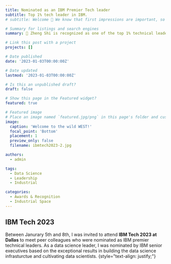 ```yaml
---
title: Nominated as an IBM Premier Tech leader
subtitle: Top 1% tech leader in IBM.  
# subtitle: Welcome 👋 We know that first impressions are important, so we've populated your new site with some initial content to help you get familiar with everything in no time.

# Summary for listings and search engines
summary: 👋 Zheng Shi is recognized as one of the top 1% technical leaders at IBM. 

# Link this post with a project
projects: []

# Date published
date: '2023-01-03T00:00:00Z'

# Date updated
lastmod: '2023-01-03T00:00:00Z'

# Is this an unpublished draft?
draft: false

# Show this page in the Featured widget?
featured: true

# Featured image
# Place an image named `featured.jpg/png` in this page's folder and customize its options here.
image:
  caption: 'Welcome to the wild WEST!'
  focal_point: 'Bottom'
  placement: 1
  preview_only: false
  filename: ibmtech2023-2.jpg

authors:
  - admin

tags:
  - Data Science
  - Leadership
  - Industrial

categories:
  - Awards & Recognition
  - Industrial Space
---
```



## IBM Tech 2023

Between Janurary 5th and 8th, I was invited to attend **IBM Tech 2023 at Dallas** to meet peer colleagues who were nominated as IBM premier technical leaders. As a data science leader, I was nominated by IBM senior executives based on the exceptional results in building the data science infrasturctue and cultivating data scientists. 
{style="text-align: justify;"}

